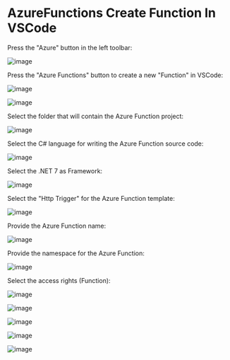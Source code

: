 # AzureFunctions Create Function In VSCode

Press the "Azure" button in the left toolbar:

![image](https://github.com/luiscoco/AzureFunctions_CreateFunctionInVSCode/assets/32194879/27162851-9437-484b-af30-09258d8f877e)

Press the "Azure Functions" button to create a new "Function" in VSCode:

![image](https://github.com/luiscoco/AzureFunctions_CreateFunctionInVSCode/assets/32194879/6cec63de-8ab6-4078-9cc5-d99d62a2a11d)

![image](https://github.com/luiscoco/AzureFunctions_CreateFunctionInVSCode/assets/32194879/2e161f1c-1634-48a2-bd73-7dc00c3d3dd2)

Select the folder that will contain the Azure Function project:

![image](https://github.com/luiscoco/AzureFunctions_CreateFunctionInVSCode/assets/32194879/77614227-9963-48ac-a75a-6e3f56785f52)

Select the C# language for writing the Azure Function source code:

![image](https://github.com/luiscoco/AzureFunctions_CreateFunctionInVSCode/assets/32194879/4a99f68e-c32e-4423-a48c-5471fdfde022)

Select the .NET 7 as Framework:

![image](https://github.com/luiscoco/AzureFunctions_CreateFunctionInVSCode/assets/32194879/8373193e-e33f-4604-a414-be88cd2873c9)

Select the "Http Trigger" for the Azure Function template:

![image](https://github.com/luiscoco/AzureFunctions_CreateFunctionInVSCode/assets/32194879/83de5f25-81d9-4215-88d9-fff70d3bef78)

Provide the Azure Function name:

![image](https://github.com/luiscoco/AzureFunctions_CreateFunctionInVSCode/assets/32194879/952e4cf8-881f-4610-9d7e-824eeb3102ae)

Provide the namespace for the Azure Function:

![image](https://github.com/luiscoco/AzureFunctions_CreateFunctionInVSCode/assets/32194879/3e384db5-6c36-473c-89e6-2babe27f00cf)

Select the access rights (Function):

![image](https://github.com/luiscoco/AzureFunctions_CreateFunctionInVSCode/assets/32194879/79b9114f-a418-4de7-835e-1e3e483e2a84)

![image](https://github.com/luiscoco/AzureFunctions_CreateFunctionInVSCode/assets/32194879/5d827390-bacb-4415-a2a0-bd809268376c)

![image](https://github.com/luiscoco/AzureFunctions_CreateFunctionInVSCode/assets/32194879/09daecca-66c4-45b5-8571-8f3eb828ca28)

![image](https://github.com/luiscoco/AzureFunctions_CreateFunctionInVSCode/assets/32194879/14fbca6d-0ed0-425f-8d77-6ec3fe2622d5)

![image](https://github.com/luiscoco/AzureFunctions_CreateFunctionInVSCode/assets/32194879/7c55b474-ee5d-4fb5-997d-4f06178ea220)






